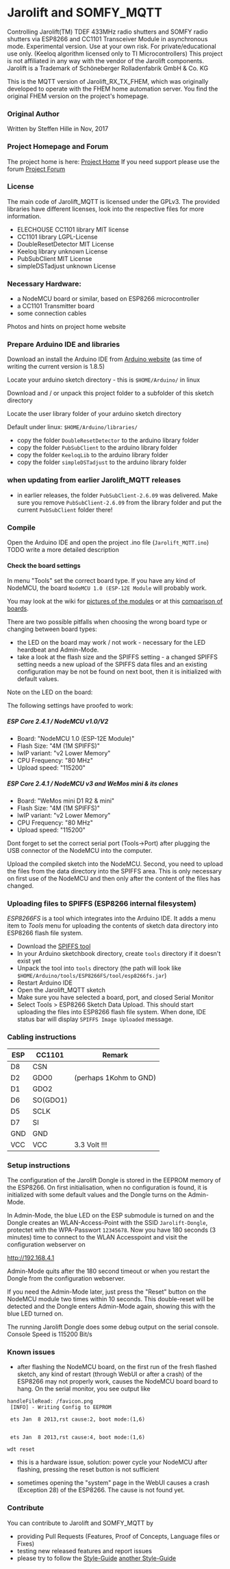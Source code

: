 # Jarolift and SOMFY_MQTT

Controlling Jarolift(TM) TDEF 433MHz radio shutters and SOMFY radio shutters via ESP8266 and CC1101 Transceiver Module in asynchronous mode.
Experimental version.
Use at your own risk. For private/educational use only. (Keeloq algorithm licensed only to TI Microcontrollers)
This project is not affiliated in any way with the vendor of the Jarolift components.
Jarolift is a Trademark of Schöneberger Rolladenfabrik GmbH & Co. KG

This is the MQTT version of Jarolift_RX_TX_FHEM, which was originally developed to operate with the 
FHEM home automation server. You find the original FHEM version on the project's homepage.


### Original Author

Written by Steffen Hille in Nov, 2017


### Project Homepage and Forum

The project home is here: [Project Home](http://www.bastelbudenbuben.de/2017/04/25/protokollanalyse-von-jarolift-tdef-motoren/)
If you need support please use the forum [Project Forum](http://www.bastelbudenbuben.de/forum/)


### License
The main code of Jarolift_MQTT is licensed under the GPLv3. 
The provided libraries have different licenses, look into the respective files for more information.
* ELECHOUSE CC1101 library	MIT license
* CC1101 library        	LGPL-License
* DoubleResetDetector  	MIT License
* Keeloq library      	unknown License
* PubSubClient        	MIT License
* simpleDSTadjust     	unknown License

### Necessary Hardware:

* a NodeMCU board or similar, based on ESP8266 microcontroller
* a CC1101 Transmitter board
* some connection cables

Photos and hints on project home website

 
### Prepare Arduino IDE and libraries

Download an install the Arduino IDE from [Arduino website](//www.arduino.cc/en/Main/Software)
(as time of writing the current version is 1.8.5)

Locate your arduino sketch directory - this is `$HOME/Arduino/` in linux

Download and / or unpack this project folder to a subfolder of this sketch directory

Locate the user library folder of your arduino sketch directory

Default under linux: `$HOME/Arduino/libraries/`

* copy the folder `DoubleResetDetector` to the arduino library folder
* copy the folder `PubSubClient` to the arduino library folder
* copy the folder `KeeloqLib` to the arduino library folder
* copy the folder `simpleDSTadjust` to the arduino library folder

### when updating from earlier Jarolift_MQTT releases

* in earlier releases, the folder `PubSubClient-2.6.09` was delivered. Make sure you remove `PubSubClient-2.6.09` from the library folder and put the current `PubSubClient` folder there!


### Compile

Open the Arduino IDE and open the project .ino file (`Jarolift_MQTT.ino`)
TODO write a more detailed description

#### Check the board settings
In menu "Tools" set the correct board type. If you have any kind of NodeMCU, the board
``NodeMCU 1.0 (ESP-12E Module`` will probably work.

You may look at the wiki for [pictures of the modules](https://github.com/madmartin/Jarolift_MQTT/wiki/Devices) or at this [comparison of boards](https://frightanic.com/iot/comparison-of-esp8266-nodemcu-development-boards/).

There are two possible pitfalls when choosing the wrong board type or changing between board types:
* the LED on the board may work / not work - necessary for the LED heardbeat and Admin-Mode.
* take a look at the flash size and the SPIFFS setting - a changed SPIFFS setting needs a new upload of the SPIFFS data files and an existing configuration may be not be found on next boot, then it is initialized with default values.

Note on the LED on the board:

The following settings have proofed to work:

##### ESP Core 2.4.1 / NodeMCU v1.0/V2
* Board: "NodeMCU 1.0 (ESP-12E Module)"
* Flash Size: "4M (1M SPIFFS)"
* lwIP variant: "v2 Lower Memory"
* CPU Frequency: "80 MHz"
* Upload speed: "115200"

##### ESP Core 2.4.1 / NodeMCU v3 and WeMos mini & its clones
* Board: "WeMos mini D1 R2 & mini"
* Flash Size: "4M (1M SPIFFS)"
* lwIP variant: "v2 Lower Memory"
* CPU Frequency: "80 MHz"
* Upload speed: "115200"


Dont forget to set the correct serial port (Tools->Port) after plugging the USB connector of the NodeMCU into the computer.

Upload the compiled sketch into the NodeMCU. Second, you need to upload the files from the data directory into the SPIFFS area. This is only necessary on first use of the NodeMCU and then only after the content of the files has changed.


### Uploading files to SPIFFS (ESP8266 internal filesystem)

*ESP8266FS* is a tool which integrates into the Arduino IDE. It adds a
menu item to *Tools* menu for uploading the contents of sketch data
directory into ESP8266 flash file system.

-  Download the [SPIFFS tool](https://github.com/esp8266/arduino-esp8266fs-plugin/releases/download/0.3.0/ESP8266FS-0.3.0.zip)
-  In your Arduino sketchbook directory, create `tools` directory if
   it doesn't exist yet
-  Unpack the tool into `tools` directory (the path will look like
   `$HOME/Arduino/tools/ESP8266FS/tool/esp8266fs.jar`)
-  Restart Arduino IDE
-  Open the Jarolift_MQTT sketch
-  Make sure you have selected a board, port, and closed Serial Monitor
-  Select Tools > ESP8266 Sketch Data Upload. This should start
   uploading the files into ESP8266 flash file system. When done, IDE
   status bar will display `SPIFFS Image Uploaded` message.


### Cabling instructions
ESP | CC1101 | Remark
------|------|------
D8 | CSN
D2 | GDO0 | (perhaps 1Kohm to GND)
D1 | GDO2
D6 | SO(GDO1)
D5 | SCLK
D7 | SI
GND | GND
VCC | VCC | 3.3 Volt !!!


### Setup instructions

The configuration of the Jarolift Dongle is stored in the EEPROM memory of the ESP8266. On first initialisation, when no configuration is found, it is initialized with some default values and the Dongle turns on the Admin-Mode.

In Admin-Mode, the blue LED on the ESP submodule is turned on and the Dongle creates an WLAN-Access-Point with the SSID `Jarolift-Dongle`, protectet with the WPA-Passwort `12345678`. Now you have 180 seconds (3 minutes) time to connect to the WLAN Accesspoint and visit the configuration webserver on

http://192.168.4.1

Admin-Mode quits after the 180 second timeout or when you restart the Dongle from the configuration webserver.

If you need the Admin-Mode later, just press the "Reset" button on the NodeMCU module two times within 10 seconds. This double-reset will be detected and the Dongle enters Admin-Mode again, showing this with the blue LED turned on.

The running Jarolift Dongle does some debug output on the serial console.
Console Speed is 115200 Bit/s


### Known issues

* after flashing the NodeMCU board, on the first run of the fresh flashed sketch, any kind of restart (through WebUI or after a crash) of the ESP8266 may not properly work, causes the NodeMCU board board to hang. On the serial monitor, you see output like
```
handleFileRead: /favicon.png
 [INFO] - Writing Config to EEPROM

 ets Jan  8 2013,rst cause:2, boot mode:(1,6)


 ets Jan  8 2013,rst cause:4, boot mode:(1,6)

wdt reset
```
* this is a hardware issue, solution: power cycle your NodeMCU after flashing, pressing the reset button is not sufficient

* sometimes opening the "system" page in the WebUI causes a crash (Exception 28) of the ESP8266. The cause is not found yet.

### Contribute

You can contribute to Jarolift and SOMFY_MQTT by
- providing Pull Requests (Features, Proof of Concepts, Language files or Fixes)
- testing new released features and report issues
- please try to follow the [Style-Guide](https://www.gnu.org/prep/standards/html_node/Writing-C.html#Writing-C)
  [another Style-Guide](https://google.github.io/styleguide/cppguide.html)
